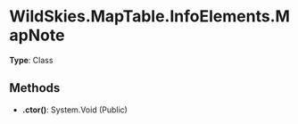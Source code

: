 ﻿# WildSkies.MapTable.InfoElements.MapNote

**Type**: Class

## Methods

- **.ctor()**: System.Void (Public)

